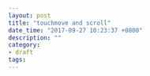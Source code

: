 ```yaml
---
layout: post
title: "touchmove and scroll"
date_time: "2017-09-27 10:23:37 +0800"
description: ""
category:
- draft
tags:
---
```


